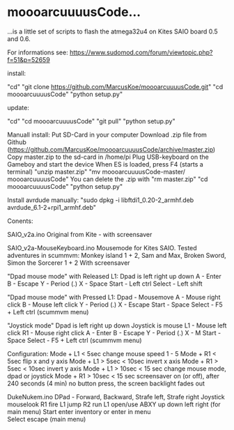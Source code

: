 # moooarcuuuusCode...

...is a little set of scripts to flash the atmega32u4 on Kites SAIO board 0.5 and 0.6. 

For informations see:
https://www.sudomod.com/forum/viewtopic.php?f=51&p=52659

install:

"cd"
"git clone https://github.com/MarcusKoe/moooarcuuuusCode.git"
"cd moooarcuuuusCode"
"python setup.py"

update:

"cd"
"cd moooarcuuuusCode"
"git pull"
"python setup.py"

Manuall install:
Put SD-Card in your computer
Download .zip file from Github (https://github.com/MarcusKoe/moooarcuuuusCode/archive/master.zip)
Copy master.zip to the sd-card in /home/pi
Plug USB-keyboard on the Gameboy and start the device
When ES is loaded, press F4 (starts a terminal)
"unzip master.zip"
"mv moooarcuuuusCode-master/ moooarcuuuusCode"
You can delete the .zip with "rm master.zip"
"cd moooarcuuuusCode"
"python setup.py"


Install avrdude manually:
"sudo dpkg -i libftdi1_0.20-2_armhf.deb avrdude_6.1-2+rpi1_armhf.deb"








Conents:

SAIO_v2a.ino
Original from Kite - with screensaver


SAIO_v2a-MouseKeyboard.ino
Mousemode for Kites SAIO. Tested adventures in scummvm: Monkey island 1 + 2, Sam and Max, Broken Sword, Simon the Sorcerer 1 + 2
With screensaver

"Dpad mouse mode" with Released L1:
Dpad is left right up down
A - Enter
B - Escape
Y - Period (.)
X - Space
Start - Left ctrl
Select - Left shift

"Dpad mouse mode" with Pressed L1:
Dpad - Mousemove
A - Mouse right click
B - Mouse left click
Y - Period (.)
X - Escape
Start - Space
Select - F5 + Left ctrl (scummvm menu)

"Joystick mode"
Dpad is left right up down
Joystick is mouse
L1 - Mouse left click
R1 - Mouse right click
A - Enter
B - Escape
Y - Period (.)
X - M
Start - Space
Select - F5 + Left ctrl (scummvm menu)

Configuration:
Mode + L1 < 5sec
change mouse speed 1 - 5
Mode + R1 < 5sec
flip x and y axis
Mode + L1 > 5sec < 10sec
invert x axis
Mode + R1 > 5sec < 10sec
invert y axis
Mode + L1 > 10sec < 15 sec
change mouse mode, dpad or joystick
Mode + R1 > 10sec < 15 sec
screensaver on (or off), after 240 seconds (4 min) no button press, the screen backlight fades out


DukeNukem.ino
DPad - Forward, Backward, Strafe left, Strafe right
Joystick mouselook
R1 fire
L1 jump
R2 run
L1 open/use
ABXY up down left right	(for main menu)
Start enter inventory or enter in menu	
Select escape (main menu)

